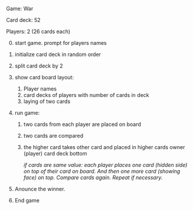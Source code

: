 Game: War

Card deck: 52 

Players: 2 (26 cards each)


0. start game. prompt for players names

1. initialize card deck in random order

2. split card deck by 2

3. show card board layout:
    1. Player names
    2. card decks of players with number of cards in deck
    3. laying of two cards

4. run game:
    1. two cards from each player are placed on board
    2. two cards are compared
    3. the higher card takes other card and placed in higher cards owner (player) card deck bottom
  
        *if cards are same value: each player places one card (hidden  side)
        on top of their card on board. And then one more card (showing face) on top. Compare cards again. Repeat if necessary.*

5. Anounce the winner.
6. End game 
